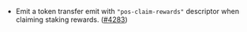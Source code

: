 - Emit a token transfer emit with `"pos-claim-rewards"` descriptor when claiming
  staking rewards. ([\#4283](https://github.com/anoma/namada/pull/4283))